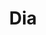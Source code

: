 ---
title: "Dia"
url: /ciudad-autonoma-de-buenos-aires/dia-avenida-juan-bautista-alberdi-5/
shop: supermercado
---